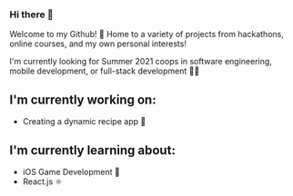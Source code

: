 ### Hi there 👋 

Welcome to my Github! 🤖   Home to a variety of projects from hackathons, online courses, and my own personal interests!

I'm currently looking for Summer 2021 coops in software engineering, mobile development, or full-stack development 👩‍💻

## I'm currently working on:
  - Creating a dynamic recipe app 🍔
  
## I'm currently learning about:
  - iOS Game Development 📱
  - React.js ⚛
  
<!--
**juliabturner/juliabturner** is a ✨ _special_ ✨ repository because its `README.md` (this file) appears on your GitHub profile.


- 🔭 I’m currently working on ...
- 🌱 I’m currently learning ...
- 👯 I’m looking to collaborate on ...
- 🤔 I’m looking for help with ...
- 💬 Ask me about ...
- 📫 How to reach me: ...
- 😄 Pronouns: ...
- ⚡ Fun fact: ...
-->
